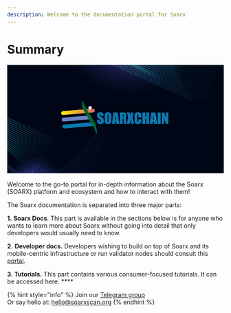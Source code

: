 ```yaml
---
description: Welcome to the documentation portal for Soarx
---
```


# Summary

![](<.gitbook/assets/docs_1500x500.png>)

Welcome to the go-to portal for in-depth information about the Soarx (SOARX) platform and ecosystem and how to interact with them!

The Soarx documentation is separated into three major parts:

**1.** **Soarx Docs**. This part is available in the sections below is for anyone who wants to learn more about Soarx without going into detail that only developers would usually need to know.

**2.** **Developer docs.** Developers wishing to build on top of Soarx and its mobile-centric infrastructure or run validator nodes should consult this [portal](https://developers.soarxscan.org).&#x20;

**3. Tutorials.** This part contains various consumer-focused tutorials. It can be accessed here. **** &#x20;

{% hint style="info" %}
Join our [Telegram group](https://t.me/)\
Or say hello at: hello@soarxscan.org
{% endhint %}
